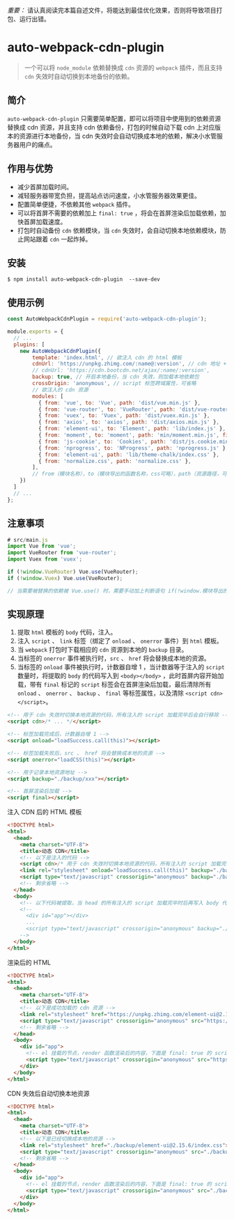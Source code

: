 *重要：* 请认真阅读完本篇自述文件，将能达到最佳优化效果，否则将导致项目打包、运行出错。

# auto-webpack-cdn-plugin

> 一个可以将 `node_module` 依赖替换成 `cdn` 资源的 `webpack` 插件，而且支持 `cdn` 失效时自动切换到本地备份的依赖。

## 简介
`auto-webpack-cdn-plugin` 只需要简单配置，即可以将项目中使用到的依赖资源替换成 cdn 资源，并且支持 cdn 依赖备份，打包的时候自动下载 cdn 上对应版本的资源进行本地备份，当 cdn 失效时会自动切换成本地的依赖，解决小水管服务器用户的痛点。

## 作用与优势
* 减少首屏加载时间。
* 减轻服务器带宽负担，提高站点访问速度，小水管服务器效果更佳。
* 配置简单便捷，不依赖其他 `webpack` 插件。
* 可以将首屏不需要的依赖加上 `final: true` ，将会在首屏渲染后加载依赖，加快首屏加载速度。
* 打包时自动备份 `cdn` 依赖模块，当 `cdn` 失效时，会自动切换本地依赖模块，防止网站跟着 `cdn` 一起炸掉。

## 安装
```shell
$ npm install auto-webpack-cdn-plugin  --save-dev
```

## 使用示例
```javascript
const AutoWebpackCdnPlugin = require('auto-webpack-cdn-plugin');

module.exports = {
  // ...
  plugins: [
    new AutoWebpackCdnPlugin({
        template: 'index.html', // 欲注入 cdn 的 html 模板
        cdnUrl: 'https://unpkg.zhimg.com/:name@:version', // cdn 地址 + 名称 + 版本
        // cdnUrl: 'https://cdn.bootcdn.net/ajax/:name/:version',
        backup: true, // 开启本地备份，当 cdn 失效，则加载本地依赖包
        crossOrigin: 'anonymous', // script 标签跨域属性，可省略
        // 欲注入的 cdn 资源
        modules: [
          { from: 'vue', to: 'Vue', path: 'dist/vue.min.js' },
          { from: 'vue-router', to: 'VueRouter', path: 'dist/vue-router.min.js' },
          { from: 'vuex', to: 'Vuex', path: 'dist/vuex.min.js' },
          { from: 'axios', to: 'axios', path: 'dist/axios.min.js' },
          { from: 'element-ui', to: 'Element', path: 'lib/index.js' },
          { from: 'moment', to: 'moment', path: 'min/moment.min.js', final: true },
          { from: 'js-cookie', to: 'Cookies', path: 'dist/js.cookie.min.js' },
          { from: 'nprogress', to: 'NProgress', path: 'nprogress.js' },
          { from: 'element-ui', path: 'lib/theme-chalk/index.css' },
          { from: 'normalize.css', path: 'normalize.css' },
        ],
        // from（模块名称），to（模块导出的函数名称，css可略），path（资源路径，可填入完整 url），final（首屏渲染后加载，css可略）
    })
  ]
  // ...
};
```

## 注意事项
```javascript
# src/main.js
import Vue from 'vue';
import VueRouter from 'vue-router';
import Vuex from 'vuex';

if (!window.VueRouter) Vue.use(VueRouter);
if (!window.Vuex) Vue.use(VueRouter);

// 当需要被替换的依赖被 Vue.use() 时，需要手动加上判断语句 if(!window.模块导出的函数名称) ，否则运行将会报错
```

## 实现原理
1. 提取 `html` 模板的 `body` 代码，注入。
2. 注入 `script` 、 `link` 标签（绑定了 `onload` 、 `onerror` 事件）到 `html` 模板。
3. 当 `webpack` 打包时下载相应的 `cdn` 资源到本地的 `backup` 目录。
4. 当标签的 `onerror` 事件被执行时，`src` 、 `href` 将会替换成本地的资源。
5. 当标签的 `onload` 事件被执行时，计数器自增 1 ，当计数器等于注入的 `script` 数量时，将提取的 `body` 的代码写入到 `<body></body>` ，此时首屏内容开始加载，带有 `final` 标记的 `script` 标签会在首屏渲染后加载，最后清除所有 `onload` 、 `onerror` 、 `backup` 、 `final` 等标签属性，以及清除 `<script cdn></script>`。
```html
<!-- 用于 cdn 失效时切换本地资源的代码，所有注入的 script 加载完毕后会自行移除 -->
<script cdn>/* ... */</script>

<!-- 标签加载完成后，计数器自增 1 -->
<script onload="loadSuccess.call(this)"></script>

<!-- 标签加载失败后，src 、 href 将会替换成本地的资源 -->
<script onerror="loadCSS(this)"></script>

<!-- 用于记录本地资源地址 -->
<script backup="./backup/xxx"></script>

<!-- 首屏渲染后加载 -->
<script final></script>
```

注入 CDN 后的 HTML 模板
```html
<!DOCTYPE html>
<html>
  <head>
    <meta charset="UTF-8">
    <title>动态 CDN</title>
    <!-- 以下是注入的代码 -->
    <script cdn>/* 用于 cdn 失效时切换本地资源的代码，所有注入的 script 加载完毕后会自行移除 */</script>
    <link rel="stylesheet" onload="loadSuccess.call(this)" backup="./backup/element-ui@2.15.6/index.css" onerror="loadCSS(this)" href="https://unpkg.zhimg.com/element-ui@2.15.6/lib/theme-chalk/index.css">
    <script type="text/javascript" crossorigin="anonymous" backup="./backup/vue@2.6.10/vue.min.js" onload="loadSuccess.call(this)" onerror="loadScript(this)" src="https://unpkg.zhimg.com/vue@2.6.10/dist/vue.min.js"></script>
    <!-- 剩余省略 -->
  </head>
  <body>
    <!-- 以下代码被提取，当 head 的所有注入的 script 加载完毕时后再写入 body 代码 -->
    <!-- 
      <div id="app"></div>
      ...
      <script type="text/javascript" crossorigin="anonymous" backup="./backup/moment@2.29.1/moment.min.js" onload="loadSuccess.call(this)" onerror="loadScript(this)" src="https://unpkg.zhimg.com/moment@2.29.1/min/moment.min.js" final></script>
    -->
  </body>
</html>
```

渲染后的 HTML
```html
<!DOCTYPE html>
<html>
  <head>
    <meta charset="UTF-8">
    <title>动态 CDN</title>
    <!-- 以下是成功加载的 cdn 资源 -->
    <link rel="stylesheet" href="https://unpkg.zhimg.com/element-ui@2.15.6/lib/theme-chalk/index.css">
    <script type="text/javascript" crossorigin="anonymous" src="https://unpkg.zhimg.com/vue@2.6.10/dist/vue.min.js"></script>
    <!-- 剩余省略 -->
  </head>
  <body>
    <div id="app">
      <!-- el 挂载的节点，render 函数渲染后的内容，下面是 final: true 的 script -->
      <script type="text/javascript" crossorigin="anonymous" src="https://unpkg.zhimg.com/moment@2.29.1/min/moment.min.js"></script>
    </div>
  </body>
</html>
```

CDN 失效后自动切换本地资源
```html
<!DOCTYPE html>
<html>
  <head>
    <meta charset="UTF-8">
    <title>动态 CDN</title>
    <!-- 以下是已经切换成本地的资源 -->
    <link rel="stylesheet" href="./backup/element-ui@2.15.6/index.css">
    <script type="text/javascript" crossorigin="anonymous" src="./backup/vue@2.6.10/vue.min.js"></script>
    <!-- 剩余省略 -->
  </head>
  <body>
    <div id="app">
      <!-- el 挂载的节点，render 函数渲染后的内容，下面是 final: true 的 script -->
      <script type="text/javascript" crossorigin="anonymous" src="./backup/moment@2.29.1/moment.min.js"></script>
    </div>
  </body>
</html>
```